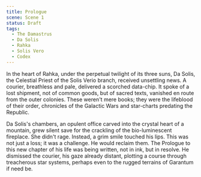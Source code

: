```yaml
---
title: Prologue
scene: Scene 1
status: Draft
tags:
  - The Damastrus
  - Da Solis
  - Rahka
  - Solis Vero
  - Codex
---
```


In the heart of Rahka, under the perpetual twilight of its three suns, Da Solis, the Celestial Priest of the Solis Verio branch, received unsettling news. A courier, breathless and pale, delivered a scorched data-chip. It spoke of a lost shipment, not of common goods, but of sacred texts, vanished en route from the outer colonies. These weren't mere books; they were the lifeblood of their order, chronicles of the Galactic Wars and star-charts predating the Republic.

Da Solis's chambers, an opulent office carved into the crystal heart of a mountain, grew silent save for the crackling of the bio-luminescent fireplace. She didn't rage. Instead, a grim smile touched his lips. This was not just a loss; it was a challenge. He would reclaim them. The Prologue to this new chapter of his life was being written, not in ink, but in resolve. He dismissed the courier, his gaze already distant, plotting a course through treacherous star systems, perhaps even to the rugged terrains of Garantum if need be.
